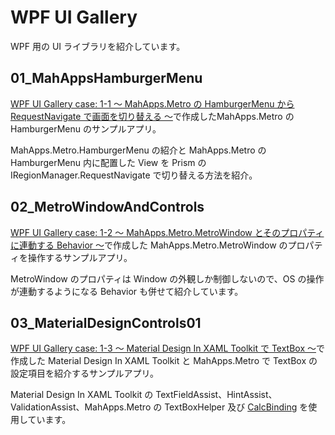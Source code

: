 # WPF UI Gallery

WPF 用の UI ライブラリを紹介しています。

## 01_MahAppsHamburgerMenu
[WPF UI Gallery case: 1-1 ～ MahApps.Metro の HamburgerMenu から RequestNavigate で画面を切り替える ～](https://elf-mission.net/programming/wpf/ui-gallery/case01-01/)で作成したMahApps.Metro の HamburgerMenu のサンプルアプリ。

MahApps.Metro.HamburgerMenu の紹介と MahApps.Metro の HamburgerMenu 内に配置した View を Prism の IRegionManager.RequestNavigate で切り替える方法を紹介。

## 02_MetroWindowAndControls
[WPF UI Gallery case: 1-2 ～ MahApps.Metro.MetroWindow とそのプロパティに連動する Behavior ～](https://elf-mission.net/programming/wpf/ui-gallery/case01-02/)で作成した MahApps.Metro.MetroWindow のプロパティを操作するサンプルアプリ。

MetroWindow のプロパティは Window の外観しか制御しないので、OS の操作が連動するようになる Behavior も併せて紹介しています。

## 03_MaterialDesignControls01
[WPF UI Gallery case: 1-3 ～ Material Design In XAML Toolkit で TextBox ～](https://elf-mission.net/programming/wpf/ui-gallery/case01-03/)で作成した Material Design In XAML Toolkit と MahApps.Metro で TextBox の設定項目を紹介するサンプルアプリ。

Material Design In XAML Toolkit の TextFieldAssist、HintAssist、ValidationAssist、MahApps.Metro の TextBoxHelper 及び [CalcBinding](https://github.com/Alex141/CalcBinding) を使用しています。
